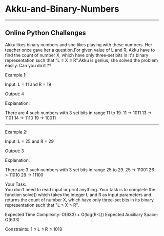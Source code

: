 # Akku-and-Binary-Numbers
---------------------------------------------
Online Python Challenges
---------------------------------------------

Akku likes binary numbers and she likes playing with these numbers. Her teacher once gave her a question.For given value of  L and R, Akku have to find the count of number X, which have only three-set bits in it's binary representation such that "L ≤ X ≤ R".Akku is genius, she solved the problem easily. Can you do it ??

Example 1:

Input:
L = 11 and R = 19 

Output: 4

Explanation:

There are 4 such numbers with 3 set bits in 
range 11 to 19.
11 -> 1011
13 -> 1101
14 -> 1110
19 -> 10011
 
 
 ---------------------------------------------------------------------------------------

Example 2:

Input:
L = 25 and R = 29

Output: 3

Explanation:

There are 3 such numbers with 3 set bits in
range 25 to 29. 
25 -> 11001 
26 -> 11010 
28 -> 11100

Your Task:  
You don't need to read input or print anything. Your task is to complete the function solve() which takes the integer L and R as input parameters and returns the count of number X, which have only three-set bits in its binary representation such that "L ≤ X ≤ R".

Expected Time Complexity: O(633) + O(log(R-L))
Expected Auxiliary Space: O(633)


Constraints:
1 ≤ L ≤ R ≤ 1018
